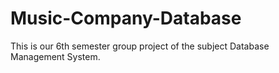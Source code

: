 # Music-Company-Database
This is our 6th semester group project of the subject Database Management System.
